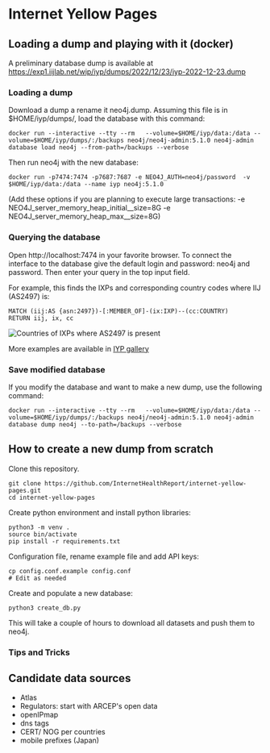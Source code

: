 # Internet Yellow Pages


## Loading a dump and playing with it (docker)

A preliminary database dump is available at https://exp1.iijlab.net/wip/iyp/dumps/2022/12/23/iyp-2022-12-23.dump

### Loading a dump
Download a dump a rename it neo4j.dump. Assuming this file is in $HOME/iyp/dumps/,
load the database with this command:
```
docker run --interactive --tty --rm   --volume=$HOME/iyp/data:/data --volume=$HOME/iyp/dumps/:/backups neo4j/neo4j-admin:5.1.0 neo4j-admin database load neo4j --from-path=/backups --verbose
```
Then run neo4j with the new database:
```
docker run -p7474:7474 -p7687:7687 -e NEO4J_AUTH=neo4j/password  -v $HOME/iyp/data:/data --name iyp neo4j:5.1.0 
```
(Add these options if you are planning to execute large transactions: -e NEO4J_server_memory_heap_initial__size=8G -e NEO4J_server_memory_heap_max__size=8G)

### Querying the database
Open http://localhost:7474 in your favorite browser. To connect the interface to the database give the default login and password: neo4j and password.
Then enter your query in the top input field. 

For example, this finds the IXPs and corresponding country codes where IIJ (AS2497) is:
```cypher
MATCH (iij:AS {asn:2497})-[:MEMBER_OF]-(ix:IXP)--(cc:COUNTRY) 
RETURN iij, ix, cc
```
![Countries of IXPs where AS2497 is present](/documentation/assets/gallery/as2497ixpCountry.svg)

More examples are available in [IYP gallery](/documentation/gallery.md)

### Save modified database
If you modify the database and want to make a new dump, use the following command:
```
docker run --interactive --tty --rm   --volume=$HOME/iyp/data:/data --volume=$HOME/iyp/dumps/:/backups neo4j/neo4j-admin:5.1.0 neo4j-admin database dump neo4j --to-path=/backups --verbose
```


## How to create a new dump from scratch
Clone this repository.
```
git clone https://github.com/InternetHealthReport/internet-yellow-pages.git
cd internet-yellow-pages
```

Create python environment and install python libraries:
```
python3 -m venv .
source bin/activate
pip install -r requirements.txt
```

Configuration file, rename example file and add API keys:
```
cp config.conf.example config.conf
# Edit as needed
```

Create and populate a new database:
```
python3 create_db.py
```
This will take a couple of hours to download all datasets and push them to neo4j.

### Tips and Tricks


## Candidate data sources
- Atlas
- Regulators: start with ARCEP's open data
- openIPmap
- dns tags
- CERT/ NOG per countries
- mobile prefixes (Japan)

